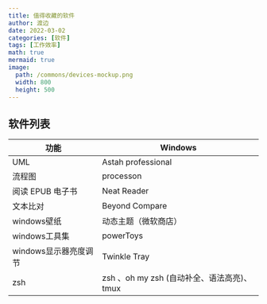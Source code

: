 ```yaml
---
title: 值得收藏的软件
author: 渡边
date: 2022-03-02
categories: [软件]
tags: [工作效率]
math: true
mermaid: true
image:
  path: /commons/devices-mockup.png
  width: 800
  height: 500
---
```



## 软件列表

| 功能             | Windows                         |
|----------------|---------------------------------|
| UML            | Astah professional              |
| 流程图            | processon                       |
| 阅读 EPUB 电子书    | Neat Reader                     |
| 文本比对           | Beyond Compare                  |
| windows壁纸      | 动态主题（微软商店）                      |
| windows工具集     | powerToys                       |
| windows显示器亮度调节 | Twinkle Tray                    |
| zsh | zsh 、oh my zsh (自动补全、语法高亮)、tmux |


